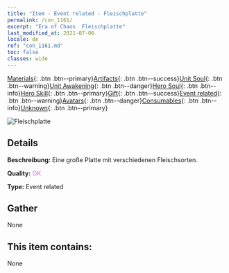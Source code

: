```yaml
---
title: "Item - Event related - Fleischplatte"
permalink: /con_1161/
excerpt: "Era of Chaos  Fleischplatte"
last_modified_at: 2021-07-06
locale: de
ref: "con_1161.md"
toc: false
classes: wide
---
```

 [Materials](/ItemsDE/){: .btn .btn--primary}[Artifacts](/ItemsDE/Artifacts/){: .btn .btn--success}[Unit Soul](/ItemsDE/UnitSoul/){: .btn .btn--warning}[Unit Awakening](/ItemsDE/UnitAwakening/){: .btn .btn--danger}[Hero Soul](/ItemsDE/HeroSoul/){: .btn .btn--info}[Hero Skill](/ItemsDE/HeroSkill/){: .btn .btn--primary}[Gift](/ItemsDE/Gift/){: .btn .btn--success}[Event related](/ItemsDE/Events/){: .btn .btn--warning}[Avatars](/ItemsDE/Avatars/){: .btn .btn--danger}[Consumables](/ItemsDE/Consumables/){: .btn .btn--info}[Unknown](/ItemsDE/Unknown/){: .btn .btn--primary}

 ![Fleischplatte](/images/t/i_8150011.png)

## Details
 **Beschreibung:** Eine große Platte mit verschiedenen Fleischsorten.

 **Quality:** <span style="color: #DA70D6">OK</span>

 **Type:** Event related

## Gather

  None

## This item contains:

  None

